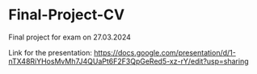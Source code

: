# Final-Project-CV
Final project for exam on 27.03.2024

Link for the presentation: https://docs.google.com/presentation/d/1-nTX48RiYHosMvMh7J4QUaPt6F2F3QpGeRed5-xz-rY/edit?usp=sharing

